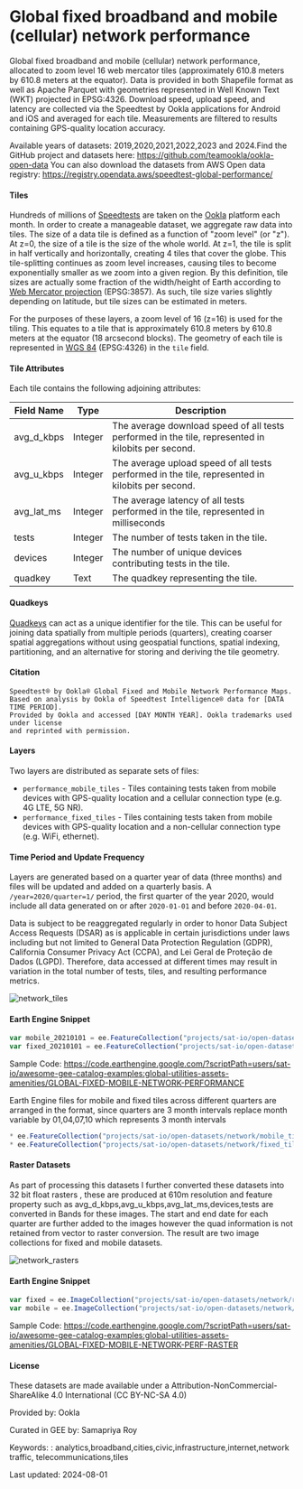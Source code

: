 # Global fixed broadband and mobile (cellular) network performance

Global fixed broadband and mobile (cellular) network performance, allocated to zoom level 16 web mercator tiles (approximately 610.8 meters by 610.8 meters at the equator). Data is provided in both Shapefile format as well as Apache Parquet with geometries represented in Well Known Text (WKT) projected in EPSG:4326. Download speed, upload speed, and latency are collected via the Speedtest by Ookla applications for Android and iOS and averaged for each tile. Measurements are filtered to results containing GPS-quality location accuracy.

Available years of datasets: 2019,2020,2021,2022,2023 and 2024.Find the GitHub project and datasets here: https://github.com/teamookla/ookla-open-data
You can also download the datasets from AWS Open data registry: https://registry.opendata.aws/speedtest-global-performance/

#### Tiles
Hundreds of millions of [Speedtests](https://www.speedtest.net/) are taken on the [Ookla](https://www.ookla.com/) platform each month. In order to create a manageable dataset, we aggregate raw data into tiles. The size of a data tile is defined as a function of "zoom level" (or "z"). At z=0, the size of a tile is the size of the whole world. At z=1, the tile is split in half vertically and horizontally, creating 4 tiles that cover the globe. This tile-splitting continues as zoom level increases, causing tiles to become exponentially smaller as we zoom into a given region. By this definition, tile sizes are actually some fraction of the width/height of Earth according to [Web Mercator projection](https://en.wikipedia.org/wiki/Web_Mercator_projection) (EPSG:3857). As such, tile size varies slightly depending on latitude, but tile sizes can be estimated in meters.

For the purposes of these layers, a zoom level of 16 (z=16) is used for the tiling. This equates to a tile that is approximately 610.8 meters by 610.8 meters at the equator (18 arcsecond blocks). The geometry of each tile is represented in [WGS 84](https://en.wikipedia.org/wiki/World_Geodetic_System) (EPSG:4326) in the `tile` field.


#### Tile Attributes
Each tile contains the following adjoining attributes:

| Field Name   | Type        | Description                                                                                        |
|--------------|-------------|----------------------------------------------------------------------------------------------------|
| avg_d_kbps | Integer     | The average download speed of all tests performed in the tile, represented in kilobits per second. |
| avg_u_kbps | Integer     | The average upload speed of all tests performed in the tile, represented in kilobits per second.   |
| avg_lat_ms | Integer     | The average latency of all tests performed in the tile, represented in milliseconds                |
| tests      | Integer     | The number of tests taken in the tile.                                                             |
| devices    | Integer     | The number of unique devices contributing tests in the tile.                                       |
| quadkey    | Text        | The quadkey representing the tile.                                                                 |


#### Quadkeys

[Quadkeys](https://docs.microsoft.com/en-us/bingmaps/articles/bing-maps-tile-system) can act as a unique identifier for the tile. This can be useful for joining data spatially from multiple periods (quarters), creating coarser spatial aggregations without using geospatial functions, spatial indexing, partitioning, and an alternative for storing and deriving the tile geometry.

#### Citation

```
Speedtest® by Ookla® Global Fixed and Mobile Network Performance Maps.
Based on analysis by Ookla of Speedtest Intelligence® data for [DATA TIME PERIOD].
Provided by Ookla and accessed [DAY MONTH YEAR]. Ookla trademarks used under license
and reprinted with permission.
```

#### Layers
Two layers are distributed as separate sets of files:

* `performance_mobile_tiles` - Tiles containing tests taken from mobile devices with GPS-quality location and a cellular connection type (e.g. 4G LTE, 5G NR).
* `performance_fixed_tiles` - Tiles containing tests taken from mobile devices with GPS-quality location and a non-cellular connection type (e.g. WiFi, ethernet).

#### Time Period and Update Frequency

Layers are generated based on a quarter year of data (three months) and files will be updated and added on a quarterly basis. A `/year=2020/quarter=1/` period, the first quarter of the year 2020, would include all data generated on or after `2020-01-01` and before `2020-04-01`.

Data is subject to be reaggregated regularly in order to honor Data Subject Access Requests (DSAR) as is applicable in certain jurisdictions under laws including but not limited to General Data Protection Regulation (GDPR), California Consumer Privacy Act (CCPA), and Lei Geral de Proteção de Dados (LGPD). Therefore, data accessed at different times may result in variation in the total number of tests, tiles, and resulting performance metrics.

![network_tiles](https://user-images.githubusercontent.com/6677629/126053848-fca2bde6-d922-47e3-a429-293b1a3e1890.gif)

#### Earth Engine Snippet

```js
var mobile_20210101 = ee.FeatureCollection("projects/sat-io/open-datasets/network/mobile_tiles/2022-01-01_performance_mobile_tiles");
var fixed_20210101 = ee.FeatureCollection("projects/sat-io/open-datasets/network/fixed_tiles/2022-01-01_performance_fixed_tiles");
```

Sample Code: https://code.earthengine.google.com/?scriptPath=users/sat-io/awesome-gee-catalog-examples:global-utilities-assets-amenities/GLOBAL-FIXED-MOBILE-NETWORK-PERFORMANCE

Earth Engine files for mobile and fixed tiles across different quarters are arranged in the format, since quarters are 3 month intervals replace month variable by 01,04,07,10 which represents 3 month intervals

```js
* ee.FeatureCollection("projects/sat-io/open-datasets/network/mobile_tiles/Year-month-01_performance_mobile_tiles")
* ee.FeatureCollection("projects/sat-io/open-datasets/network/fixed_tiles/Year-month-01_performance_mobile_tiles")
```

#### Raster Datasets
As part of processing this datasets I further converted these datasets into 32 bit float rasters , these are produced at 610m resolution and feature property such as avg_d_kbps,avg_u_kbps,avg_lat_ms,devices,tests are converted in Bands for these images. The start and end date for each quarter are further added to the images however the quad information is not retained from vector to raster conversion. The result are two image collections for fixed and mobile datasets.

![network_rasters](https://user-images.githubusercontent.com/6677629/126076187-cdab105f-2ebc-4639-91ba-b0ffa6d6b76c.gif)

#### Earth Engine Snippet

```js
var fixed = ee.ImageCollection("projects/sat-io/open-datasets/network/raster_tiles/performance_fixed_tiles");
var mobile = ee.ImageCollection("projects/sat-io/open-datasets/network/raster_tiles/performance_mobile_tiles");
```

Sample Code: https://code.earthengine.google.com/?scriptPath=users/sat-io/awesome-gee-catalog-examples:global-utilities-assets-amenities/GLOBAL-FIXED-MOBILE-NETWORK-PERF-RASTER

#### License
These datasets are made available under a Attribution-NonCommercial-ShareAlike 4.0 International (CC BY-NC-SA 4.0)

Provided by: Ookla

Curated in GEE by: Samapriya Roy

Keywords: : analytics,broadband,cities,civic,infrastructure,internet,network traffic, telecommunications,tiles

Last updated: 2024-08-01

